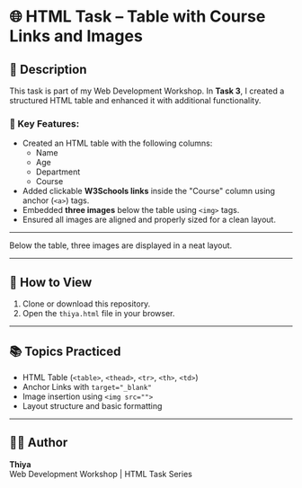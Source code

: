 # 🌐 HTML Task  – Table with Course Links and Images

## 📄 Description

This task is part of my Web Development Workshop. In **Task 3**, I created a structured HTML table and enhanced it with additional functionality.

### 🧩 Key Features:
- Created an HTML table with the following columns:
  - Name
  - Age
  - Department
  - Course
- Added clickable **W3Schools links** inside the "Course" column using anchor (`<a>`) tags.
- Embedded **three images** below the table using `<img>` tags.
- Ensured all images are aligned and properly sized for a clean layout.

---
Below the table, three images are displayed in a neat layout.

---

## 🚀 How to View
1. Clone or download this repository.
2. Open the `thiya.html` file in your browser.

---

## 📚 Topics Practiced
- HTML Table (`<table>`, `<thead>`, `<tr>`, `<th>`, `<td>`)
- Anchor Links with `target="_blank"`
- Image insertion using `<img src="">`
- Layout structure and basic formatting

---

## 👩‍💻 Author

**Thiya**  
Web Development Workshop | HTML Task Series
